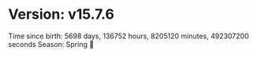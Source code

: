# Version: v15.7.6
Time since birth: 5698 days, 136752 hours, 8205120 minutes, 492307200 seconds
Season: Spring 🌸

